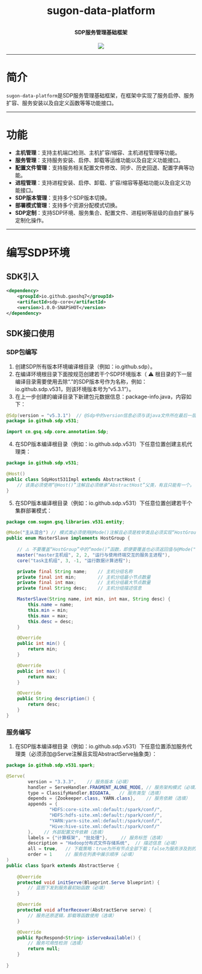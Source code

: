 <h1 align="center" style="margin: 30px 0 30px; font-weight: bold;">sugon-data-platform</h1>
<h4 align="center">SDP服务管理基础框架</h4>
<p align="center">
	<a href="https://github.com/gaoshq7/cornerstone/blob/main/LICENSE"><img src="http://img.shields.io/badge/license-apache%202-brightgreen.svg"></a>
</p>

---

# 简介

`sugon-data-platform`是SDP服务管理基础框架，在框架中实现了服务启停、服务扩容、服务安装以及自定义函数等等功能接口。

---

# 功能

- **主机管理**：支持主机端口检测、主机扩容/缩容、主机进程管理等功能。
- **服务管理**：支持服务安装、启停、卸载等运维功能以及自定义功能接口。
- **配置文件管理**：支持服务相关配置文件修改、同步、历史回退、配置字典等功能。
- **进程管理**：支持进程安装、启停、卸载、扩容/缩容等基础功能以及自定义功能接口。
- **SDP版本管理**：支持多个SDP版本切换。
- **部署模式管理**：支持多个资源分配模式切换。
- **SDP定制**：支持SDP环境、服务集合、配置文件、进程树等层级的自由扩展与定制化操作。

---

# 编写SDP环境

## SDK引入

```xml
<dependency>
    <groupId>io.github.gaoshq7</groupId>
    <artifactId>sdp-core</artifactId>
    <version>1.0.0-SNAPSHOT</version>
</dependency>
```
## SDK接口使用

### SDP包编写

1. 创建SDP所有版本环境编译根目录（例如：io.github.sdp）。
2. 在编译环境根目录下面按规范创建若干个SDP环境版本（ ⚠️ 根目录的下一层编译目录需要使用去除“.”的SDP版本号作为名称，例如：io.github.sdp.v531，则该环境版本号为“v5.3.1”）。
3. 在上一步创建的编译目录下新建包元数据信息：package-info.java，内容如下：
  ```java
  @Sdp(version = "v5.3.1")  // @Sdp中的version信息必须与该java文件所在最后一层编译目录相匹配，否则sdp版本无效。
  package io.github.sdp.v531;

  import cn.gsq.sdp.core.annotation.Sdp;
  ```
4. 在SDP版本编译根目录（例如：io.github.sdp.v531）下任意位置创建主机代理类：
  ```java
  package io.github.sdp.v531;

  @Host()
  public class SdpHost531Impl extends AbstractHost {
      // 该类必须使用“@Host()”注解且必须继承“AbstractHost”父类，有且只能有一个。
  }
  ```
5. 在SDP版本编译根目录（例如：io.github.sdp.v531）下任意位置创建若干个集群部署模式：
  ```java
  package com.sugon.gsq.libraries.v531.entity;

  @Mode("主从混合") // 模式类必须使用@Mode()注解且必须是枚举类且必须实现“HostGroup”接口。
  public enum MasterSlave implements HostGroup {
      
      // ⚠️ 不要覆盖“HostGroup”中的“mode()”函数，即便要覆盖也必须返回值与@Mode("主从混合")注解中的属性一致。
      master("master主机组", 2, 2, "运行与使用终端交互的服务主进程"),
      core("task主机组", 3, -1, "运行数据计算进程");

      private final String name;    // 主机分组名称
      private final int min;        // 主机分组最小节点数量
      private final int max;        // 主机分组最大节点数量
      private final String desc;    // 主机分组描述信息

      MasterSlave(String name, int min, int max, String desc) {
          this.name = name;
          this.min = min;
          this.max = max;
          this.desc = desc;
      }

      @Override
      public int min() {
          return min;
      }

      @Override
      public int max() {
          return max;
      }

      @Override
      public String description() {
          return desc;
      }
  }
  ```

### 服务编写

1. 在SDP版本编译根目录（例如：io.github.sdp.v531）下任意位置添加服务代理类（必须添加@Serve注解且实现AbstractServe抽象类）：
  ```java
  package io.github.sdp.v531.spark;

  @Serve(
          version = "3.3.3",    // 服务版本（必填）
          handler = ServeHandler.FRAGMENT_ALONE_MODE, // 服务架构模式（必填）
          type = ClassifyHandler.BIGDATA,   // 服务类型（选填）
          depends = {Zookeeper.class, YARN.class},    // 服务依赖（选填）
          appends = {
                  "HDFS:core-site.xml:default:/spark/conf/",
                  "HDFS:hdfs-site.xml:default:/spark/conf/",
                  "YARN:yarn-site.xml:default:/spark/conf/",
                  "Hive:hive-site.xml:default:/spark/conf/"
          },    // 外部配置文件依赖（选填）
          labels = {"计算框架", "批处理"},     // 服务标签（选填）
          description = "Hadoop分布式文件存储系统",  // 描述信息（必填）
          all = true,   // 下载策略：true为所有节点全部下载；false为服务涉及到的节点下载（选填）
          order = 1     // 服务在列表中展示顺序（必填）
  )
  public class Spark extends AbstractServe {
      
      @Override
      protected void initServe(Blueprint.Serve blueprint) {
          // 蓝图下发到服务最初始函数（必填）
      }

      @Override
      protected void afterRecover(AbstractServe serve) {
          // 服务还原逻辑，卸载等函数使用（选填）
      }

      @Override
      public RpcRespond<String> isServeAvailable() {
          // 服务可用性检测（选填）
          return null;
      }
      
  }
  ```